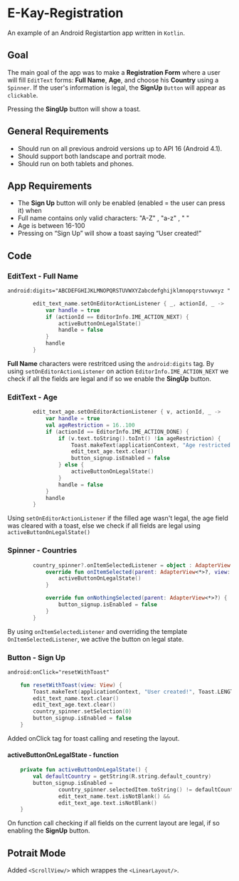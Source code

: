 # E-Kay-Registration

An example of an Android Registartion app written in `Kotlin`.

## Goal

The main goal of the app was to make a **Registration Form** where a user will fill `EditText` forms: **Full Name**, **Age**, and choose his **Country** using a `Spinner`.
If the user's information is legal, the **SignUp** `Button` will appear as `clickable`.

Pressing the **SingUp** button will show a toast.

## General Requirements

- Should run on all previous android versions up to API 16 (Android 4.1).
- Should support both landscape and portrait mode.
- Should run on both tablets and phones.

## App Requirements

- The **Sign Up** button will only be enabled (enabled = the user can press it) when
- Full name contains only valid characters: "A-Z" , "a-z" , " "
- Age is between 16-100
- Pressing on “Sign Up” will show a toast saying “User created!”

## Code

### EditText - Full Name

```xml
android:digits="ABCDEFGHIJKLMNOPQRSTUVWXYZabcdefghijklmnopqrstuvwxyz "
```

```Kotlin
        edit_text_name.setOnEditorActionListener { _, actionId, _ ->
            var handle = true
            if (actionId == EditorInfo.IME_ACTION_NEXT) {
                activeButtonOnLegalState()
                handle = false
            }
            handle
        }
```

**Full Name** characters were restritced using the `android:digits` tag.
By using `setOnEditorActionListener` on action `EditorInfo.IME_ACTION_NEXT` we check if all the fields are legal and if so we enable the **SingUp** button.

### EditText - Age

```Kotlin
        edit_text_age.setOnEditorActionListener { v, actionId, _ ->
            var handle = true
            val ageRestriction = 16..100
            if (actionId == EditorInfo.IME_ACTION_DONE) {
                if (v.text.toString().toInt() !in ageRestriction) {
                    Toast.makeText(applicationContext, "Age restricted to 16-100", Toast.LENGTH_SHORT).show()
                    edit_text_age.text.clear()
                    button_signup.isEnabled = false
                } else {
                    activeButtonOnLegalState()
                }
                handle = false
            }
            handle
        }
```

Using `setOnEditorActionListener` if the filled age wasn't legal, the age field was cleared with a toast, else we check if all fields are legal using `activeButtonOnLegalState()`

### Spinner - Countries

```kotlin
        country_spinner?.onItemSelectedListener = object : AdapterView.OnItemSelectedListener {
            override fun onItemSelected(parent: AdapterView<*>?, view: View?, position: Int, id: Long) {
                activeButtonOnLegalState()
            }

            override fun onNothingSelected(parent: AdapterView<*>?) {
                button_signup.isEnabled = false
            }
        }
```

By using `onItemSelectedListener` and overriding the template `OnItemSelectedListener`, we active the button on legal state.

### Button - Sign Up

```xml
android:onClick="resetWithToast"
```

```kotlin
    fun resetWithToast(view: View) {
        Toast.makeText(applicationContext, "User created!", Toast.LENGTH_SHORT).show()
        edit_text_name.text.clear()
        edit_text_age.text.clear()
        country_spinner.setSelection(0)
        button_signup.isEnabled = false
    }
```

Added onClick tag for toast calling and reseting the layout.

#### activeButtonOnLegalState - function

```kotlin
    private fun activeButtonOnLegalState() {
        val defaultCountry = getString(R.string.default_country)
        button_signup.isEnabled =
                country_spinner.selectedItem.toString() != defaultCountry &&
                edit_text_name.text.isNotBlank() &&
                edit_text_age.text.isNotBlank()
    }
```

On function call checking if all fields on the current layout are legal, if so enabling the **SignUp** button.

## Potrait Mode

Added `<ScrollView/>` which wrappes the `<LinearLayout/>`.